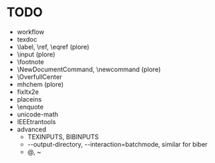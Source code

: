 # TODO

* workflow
* texdoc
* \label, \ref, \eqref (plore)
* \input (plore)
* \footnote
* \NewDocumentCommand, \newcommand (plore)
* \OverfullCenter
* mhchem (plore)
* fixltx2e
* placeins
* \enquote
* unicode-math
* IEEEtrantools
* advanced
  - TEXINPUTS, BIBINPUTS
  - --output-directory, --interaction=batchmode, similar for biber
  - \@, ~
